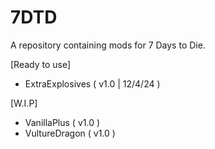 # 7DTD
A repository containing mods for 7 Days to Die.

[Ready to use]
- ExtraExplosives ( v1.0 | 12/4/24 )

[W.I.P]
- VanillaPlus ( v1.0 )
- VultureDragon ( v1.0 )
